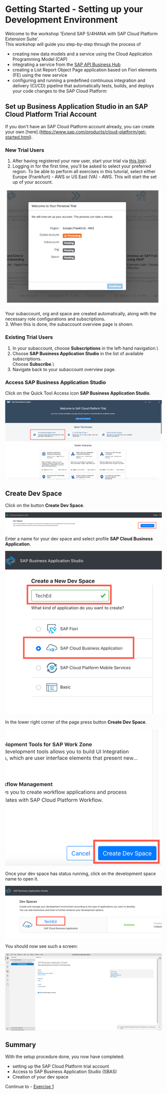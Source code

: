 # Getting Started - Setting up your Development Environment

Welcome to the workshop 'Extend SAP S/4HANA with SAP Cloud Platform Extension Suite'.\
This workshop will guide you step-by-step through the process of 
- creating new data models and a service using the Cloud Application Programming Model (CAP)
- integrating a service from the [SAP API Business Hub](https://api.sap.com/)
- creating a List Report Object Page application based on Fiori elements (FE) using the new service
- configuring and running a predefined continuous integration and delivery (CI/CD) pipeline that automatically tests, builds, and deploys your code changes to the SAP Cloud Platform

## Set up Business Application Studio in an SAP Cloud Platform Trial Account

If you don't have an SAP Cloud Platform account already, you can create your own [here].(https://www.sap.com/products/cloud-platform/get-started.html).

### New Trial Users

1. After having registered your new user, start your trial via [this link](https://account.hanatrial.ondemand.com/register)\
2. Logging in for the first time, you'll be asked to select your preferred region. To be able to perform all exercises in this tutorial, select either Europe (Frankfurt) - AWS or US East (VA) - AWS.
This will start the set up of your account.

![Trial Setup](../ex0/images/00_00_0010.png)

Your subaccount, org and space are created automatically, along with the necessary role configurations and subscriptions.\
3. When this is done, the subaccount overview page is shown.

### Existing Trial Users

1. In your subaccount, choose **Subscriptions** in the left-hand navigation.\
2. Choose **SAP Business Application Studio** in the list of available subscriptions.\
Choose **Subscribe**.\
3. Navigate back to your subaccount overview page.

### Access SAP Business Application Studio

Click on the Quick Tool Access icon **SAP Business Application Studio**.

![Welcome SCP Trial](../ex0/images/00_00_0020.png)

## Create Dev Space

Click on the button **Create Dev Space**.

![Create Dev Space](../ex0/images/00_00_0030.png)

Enter a name for your dev space and select profile **SAP Cloud Business Application**.

![Select Profile](../ex0/images/00_00_0040.png)

In the lower right corner of the page press button **Create Dev Space**.

![confirm](../ex0/images/00_00_0050.png)<br>

Once your dev space has status running, click on the development space name to open it.

![enter dev space](../ex0/images/00_00_0060.png)

You should now see such a screen:

![bas](../ex0/images/00_00_0070.png)

## Summary

With the setup procedure done, you now have completed:
- setting up the SAP Cloud Platform trial account
- Access to SAP Business Application Studio (SBAS)
- Creation of your dev space

Continue to - [Exercise 1](../ex1/README.md)
